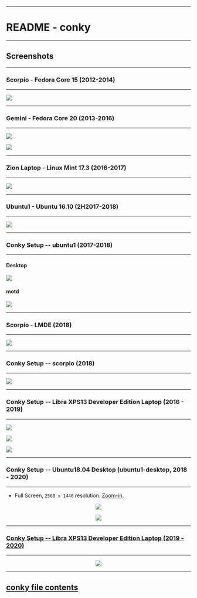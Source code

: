 * * *
# README - conky
* * *

## Screenshots

* * *
### Scorpio - Fedora Core 15 (2012-2014)
* * *

![](./assets/scorpio_FC15_2012-2014.jpg)

* * *
### Gemini - Fedora Core 20 (2013-2016)
* * *

![](./assets/gemini1_FC20_2013-2016.png)


![](./assets/gemini2_FC20_2013-2016.png)


* * *
### Zion Laptop - Linux Mint 17.3 (2016-2017)
* * *

![](./assets/conky_1920x1080_screenshot.png)


* * *
### Ubuntu1 - Ubuntu 16.10 (2H2017-2018)
* * *

![](./assets/ubuntu1_2H2017.png)

* * *
### Conky Setup -- ubuntu1 (2017-2018)
* * *

#### Desktop

[![](./assets/ubuntu1.png)](https://bitbucket.org/blakeca00/library-utilities/src/master/conky/assets/ubuntu1.png)

#### motd

[![](./assets/motd-ubuntu1.png)](https://bitbucket.org/blakeca00/library-utilities/src/master/conky/assets/motd-ubuntu1.png)

* * *
### Scorpio - LMDE (2018)
* * *

[![](./assets/scorpio-desktop-2018.png)](https://bitbucket.org/blakeca00/library-utilities/src/master/conky/assets/scorpio-desktop-2018.png)

* * *
### Conky Setup -- scorpio (2018)
* * *

[![](./assets/scorpio-detail.png)](https://bitbucket.org/blakeca00/library-utilities/src/master/conky/assets/scorpio-detail.png)

* * *
### Conky Setup -- Libra XPS13 Developer Edition Laptop (2016 - 2019)
* * *

[![](./assets/libra1.png)](https://bitbucket.org/blakeca00/library-utilities/src/master/conky/assets/libra1.png)

[![](./assets/libra2.png)](https://bitbucket.org/blakeca00/library-utilities/src/master/conky/assets/libra2.png)

[![](./assets/libra3.png)](https://bitbucket.org/blakeca00/library-utilities/src/master/conky/assets/libra3.png)


* * *
### Conky Setup -- Ubuntu18.04 Desktop (ubuntu1-desktop, 2018 - 2020)
* * *

* Full Screen, `2560 x 1440` resolution.  [Zoom-in]("http://images.awspros.world/conky-configurations/ubuntu1-desktop2.png").

<p align="center">
    <a href="http://images.awspros.world/conky-configurations/ubuntu1-desktop1.png" target="_blank"><img src="./assets/ubuntu1-desktop1_sm.png">
</p>


<p align="center">
    <a href="http://images.awspros.world/conky-configurations/ubuntu1-desktop2.png" target="_blank"><img src="./assets/ubuntu1-desktop2_sm.png">
</p>


* * *
### Conky Setup -- Libra XPS13 Developer Edition Laptop (2019 - 2020)
* * *

<p align="center">
    <a href="http://images.awspros.world/conky-configurations/2019-10_libra_conky.png" target="_blank"><img src="./assets/2019-10_libra_conky_small.png">
</p>

* * *

## conky file contents
